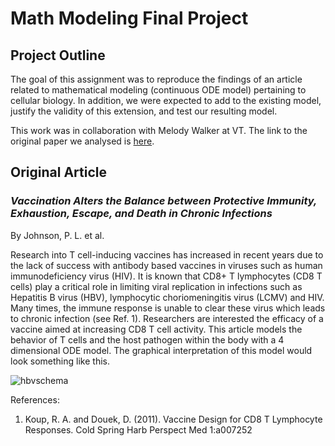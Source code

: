 # Math Modeling Final Project

## Project Outline
The goal of this assignment was to reproduce the findings of an article related to mathematical modeling (continuous ODE model) pertaining to cellular biology. In addition, we were expected to add to the existing model, justify the validity of this extension, and test our resulting model. 

This work was in collaboration with Melody Walker at VT. The link to the original paper we analysed is [here](http://jvi.asm.org/content/85/11/5565.full.pdf+html). 

## Original Article
### *Vaccination Alters the Balance between Protective Immunity, Exhaustion, Escape, and Death in Chronic Infections* 
By Johnson, P. L. et al. 

Research into T cell-inducing vaccines has increased in recent years due to the lack of success with antibody based vaccines in viruses such as human immunodeficiency virus (HIV). It is known that CD8+ T lymphocytes (CD8 T cells) play a critical role in limiting
viral replication in infections such as Hepatitis B virus (HBV), lymphocytic choriomeningitis virus (LCMV) and HIV. Many times, the immune response is unable to clear these virus which leads to chronic infection (see Ref. 1). Researchers are interested the efficacy of a
vaccine aimed at increasing CD8 T cell activity. This article models the behavior of T cells and the host pathogen within the body with a 4 dimensional ODE model. The graphical interpretation of this model would look something like this. 

![hbvschema](https://user-images.githubusercontent.com/40032919/43022495-5937f67c-8c1c-11e8-9386-66e424f274aa.jpg)

References:
1. Koup, R. A. and Douek, D. (2011). Vaccine Design for CD8 T Lymphocyte Responses. Cold Spring Harb Perspect Med 1:a007252

